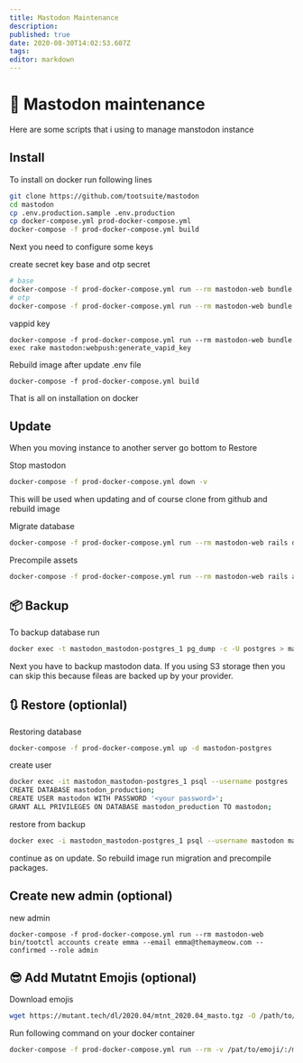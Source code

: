 ```yaml
---
title: Mastodon Maintenance
description: 
published: true
date: 2020-08-30T14:02:53.607Z
tags: 
editor: markdown
---
```


# 🐘 Mastodon maintenance

Here are some scripts that i using to manage manstodon instance

## Install

To install on docker run following lines

```bash
git clone https://github.com/tootsuite/mastodon  
cd mastodon
cp .env.production.sample .env.production
cp docker-compose.yml prod-docker-compose.yml
docker-compose -f prod-docker-compose.yml build
```

Next you need to configure some keys

create secret key base and otp secret

```bash
# base
docker-compose -f prod-docker-compose.yml run --rm mastodon-web bundle exec rake secret
# otp
docker-compose -f prod-docker-compose.yml run --rm mastodon-web bundle exec rake secret
```
vappid key

```
docker-compose -f prod-docker-compose.yml run --rm mastodon-web bundle exec rake mastodon:webpush:generate_vapid_key
```

Rebuild image after update .env file

```
docker-compose -f prod-docker-compose.yml build
```

That is all on installation on docker

## Update

When you moving instance to another server go bottom to Restore

Stop mastodon

```bash
docker-compose -f prod-docker-compose.yml down -v
```

This will be used when updating  and of course clone from github and rebuild image

Migrate database

```bash
docker-compose -f prod-docker-compose.yml run --rm mastodon-web rails db:migrate
```

Precompile assets

```bash
docker-compose -f prod-docker-compose.yml run --rm mastodon-web rails assets:precompile
```

## 📦 Backup

To backup database run

```bash
docker exec -t mastodon_mastodon-postgres_1 pg_dump -c -U postgres > mastodon_`date +%d-%m-%Y"_"%H_%M_%S`.sql mastodon_production
```

Next you have to backup mastodon data. If you using S3 storage then you can skip this because fileas are backed up by your provider.

## 🔃 Restore (optionlal)

Restoring database

```bash
docker-compose -f prod-docker-compose.yml up -d mastodon-postgres
```

create user

```bash
docker exec -it mastodon_mastodon-postgres_1 psql --username postgres
CREATE DATABASE mastodon_production;
CREATE USER mastodon WITH PASSWORD '<your password>';
GRANT ALL PRIVILEGES ON DATABASE mastodon_production TO mastodon;
```

restore from backup

```bash
docker exec -i mastodon_mastodon-postgres_1 psql --username mastodon mastodon_production < /path/to/backup.sql
```

continue as on update. So rebuild image run migration and precompile packages.

## Create new admin (optional)

new admin

```
docker-compose -f prod-docker-compose.yml run --rm mastodon-web bin/tootctl accounts create emma --email emma@themaymeow.com --confirmed --role admin
```

## 😎 Add Mutatnt Emojis (optional)

Download emojis

```bash
wget https://mutant.tech/dl/2020.04/mtnt_2020.04_masto.tgz -O /path/to/emoji
```

Run following command on your docker container

```bash
docker-compose -f prod-docker-compose.yml run --rm -v /pat/to/emoji/:/mutant mastodon-web  bin/tootctl emoji import /mutant/mtnt_2020.04_masto.tgz
```